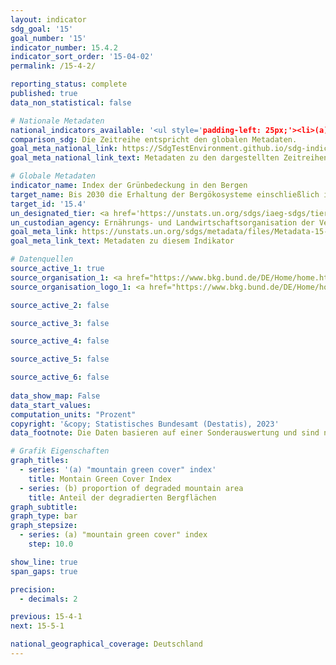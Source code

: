 ```yaml
---
layout: indicator    
sdg_goal: '15'    
goal_number: '15'    
indicator_number: 15.4.2    
indicator_sort_order: '15-04-02'    
permalink: /15-4-2/    

reporting_status: complete    
published: true    
data_non_statistical: false    

# Nationale Metadaten    
national_indicators_available: '<ul style='padding-left: 25px;'><li>(a) "Mountain Green Cover" Index</li> <li> (b) Anteil der degradierten Bergflächen</li></ul>'    
comparison_sdg: Die Zeitreihe entspricht den globalen Metadaten.    
goal_meta_national_link: https://SdgTestEnvironment.github.io/sdg-indicators/public/Meta/15.4.2.pdf
goal_meta_national_link_text: Metadaten zu den dargestellten Zeitreihen    

# Globale Metadaten    
indicator_name: Index der Grünbedeckung in den Bergen    
target_name: Bis 2030 die Erhaltung der Bergökosysteme einschließlich ihrer biologischen Vielfalt sicherstellen, um ihre Fähigkeit zur Erbringung wesentlichen Nutzens für die nachhaltige Entwicklung zu stärken    
target_id: '15.4'    
un_designated_tier: <a href='https://unstats.un.org/sdgs/iaeg-sdgs/tier-classification/' title='Klicken Sie hier um weitere Informationen zur UN-Tier-Klassifikation zu erhalten.'  target='_blank'>Tier I</a>    
un_custodian_agency: Ernährungs- und Landwirtschaftsorganisation der Vereinten Nationen (FAO)    
goal_meta_link: https://unstats.un.org/sdgs/metadata/files/Metadata-15-04-02.pdf    
goal_meta_link_text: Metadaten zu diesem Indikator        

# Datenquellen
source_active_1: true
source_organisation_1: <a href="https://www.bkg.bund.de/DE/Home/home.html"> Bundesamt für Kartographie und Geodäsie (BKG) </a>
source_organisation_logo_1: <a href="https://www.bkg.bund.de/DE/Home/home.html"><img src="https://g205sdgs.github.io/sdg-indicators/public/OrgImgDe/bkg.png" alt="Logo bkg" style="height:60px; width:148px"/></a>

source_active_2: false

source_active_3: false

source_active_4: false

source_active_5: false

source_active_6: false
    
data_show_map: False    
data_start_values:     
computation_units: "Prozent"    
copyright: '&copy; Statistisches Bundesamt (Destatis), 2023'    
data_footnote: Die Daten basieren auf einer Sonderauswertung und sind nicht öffentlich zugänglich.    

# Grafik Eigenschaften    
graph_titles:
  - series: '(a) "mountain green cover" index'
    title: Montain Green Cover Index
  - series: (b) proportion of degraded mountain area
    title: Anteil der degradierten Bergflächen
graph_subtitle:     
graph_type: bar
graph_stepsize: 
  - series: (a) "mountain green cover" index
    step: 10.0    

show_line: true
span_gaps: true

precision:
  - decimals: 2    

previous: 15-4-1    
next: 15-5-1    

national_geographical_coverage: Deutschland    
---
```


<span></span>